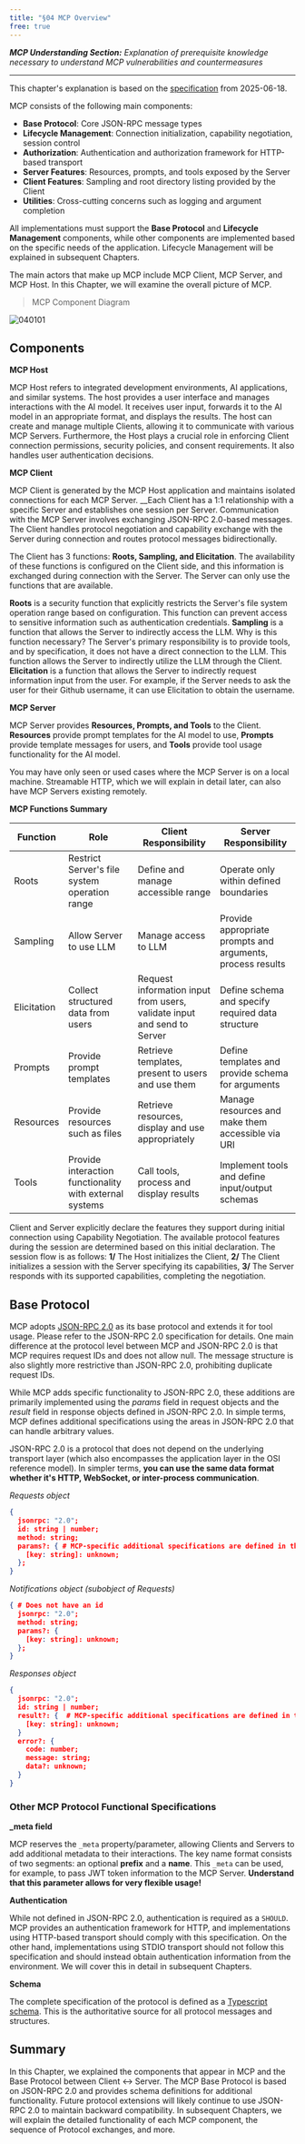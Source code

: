 ```yaml
---
title: "§04 MCP Overview"
free: true
---
```


___MCP Understanding Section:___  _Explanation of prerequisite knowledge necessary to understand MCP vulnerabilities and countermeasures_

---

This chapter's explanation is based on the [specification](https://modelcontextprotocol.io/specification/2025-06-18) from 2025-06-18.

MCP consists of the following main components:

- **Base Protocol**: Core JSON-RPC message types
- **Lifecycle Management**: Connection initialization, capability negotiation, session control
- **Authorization**: Authentication and authorization framework for HTTP-based transport
- **Server Features**: Resources, prompts, and tools exposed by the Server
- **Client Features**: Sampling and root directory listing provided by the Client
- **Utilities**: Cross-cutting concerns such as logging and argument completion

All implementations must support the **Base Protocol** and **Lifecycle Management** components, while other components are implemented based on the specific needs of the application. Lifecycle Management will be explained in subsequent Chapters.

The main actors that make up MCP include MCP Client, MCP Server, and MCP Host. In this Chapter, we will examine the overall picture of MCP.

> MCP Component Diagram

![040101](/images/books/security-of-the-mcp/fig_c04_s01_01.png)

## Components

**MCP Host**

MCP Host refers to integrated development environments, AI applications, and similar systems. The host provides a user interface and manages interactions with the AI model. It receives user input, forwards it to the AI model in an appropriate format, and displays the results. The host can create and manage multiple Clients, allowing it to communicate with various MCP Servers. Furthermore, the Host plays a crucial role in enforcing Client connection permissions, security policies, and consent requirements. It also handles user authentication decisions.

**MCP Client**

MCP Client is generated by the MCP Host application and maintains isolated connections for each MCP Server. __Each Client has a 1:1 relationship with a specific Server and establishes one session per Server. Communication with the MCP Server involves exchanging JSON-RPC 2.0-based messages. The Client handles protocol negotiation and capability exchange with the Server during connection and routes protocol messages bidirectionally.

The Client has 3 functions: **Roots, Sampling, and Elicitation**. The availability of these functions is configured on the Client side, and this information is exchanged during connection with the Server. The Server can only use the functions that are available.

**Roots** is a security function that explicitly restricts the Server's file system operation range based on configuration. This function can prevent access to sensitive information such as authentication credentials. **Sampling** is a function that allows the Server to indirectly access the LLM. Why is this function necessary? The Server's primary responsibility is to provide tools, and by specification, it does not have a direct connection to the LLM. This function allows the Server to indirectly utilize the LLM through the Client. **Elicitation** is a function that allows the Server to indirectly request information input from the user. For example, if the Server needs to ask the user for their Github username, it can use Elicitation to obtain the username.

**MCP Server**

MCP Server provides **Resources, Prompts, and Tools** to the Client. **Resources** provide prompt templates for the AI model to use, **Prompts** provide template messages for users, and **Tools** provide tool usage functionality for the AI model.

You may have only seen or used cases where the MCP Server is on a local machine. Streamable HTTP, which we will explain in detail later, can also have MCP Servers existing remotely.

**MCP Functions Summary**

| Function | Role | Client Responsibility | Server Responsibility |
|------|------|------------|------------|
| Roots | Restrict Server's file system operation range | Define and manage accessible range | Operate only within defined boundaries |
| Sampling | Allow Server to use LLM | Manage access to LLM | Provide appropriate prompts and arguments, process results |
| Elicitation | Collect structured data from users | Request information input from users, validate input and send to Server | Define schema and specify required data structure |
| Prompts | Provide prompt templates | Retrieve templates, present to users and use them | Define templates and provide schema for arguments |
| Resources | Provide resources such as files | Retrieve resources, display and use appropriately | Manage resources and make them accessible via URI |
| Tools | Provide interaction functionality with external systems | Call tools, process and display results | Implement tools and define input/output schemas |

Client and Server explicitly declare the features they support during initial connection using Capability Negotiation. The available protocol features during the session are determined based on this initial declaration. The session flow is as follows: **1/** The Host initializes the Client, **2/** The Client initializes a session with the Server specifying its capabilities, **3/** The Server responds with its supported capabilities, completing the negotiation.

## Base Protocol

MCP adopts [JSON-RPC 2.0](https://www.jsonrpc.org/specification) as its base protocol and extends it for tool usage. Please refer to the JSON-RPC 2.0 specification for details. One main difference at the protocol level between MCP and JSON-RPC 2.0 is that MCP requires request IDs and does not allow null. The message structure is also slightly more restrictive than JSON-RPC 2.0, prohibiting duplicate request IDs.

While MCP adds specific functionality to JSON-RPC 2.0, these additions are primarily implemented using the _params_ field in request objects and the _result_ field in response objects defined in JSON-RPC 2.0. In simple terms, MCP defines additional specifications using the areas in JSON-RPC 2.0 that can handle arbitrary values.

JSON-RPC 2.0 is a protocol that does not depend on the underlying transport layer (which also encompasses the application layer in the OSI reference model). In simpler terms, **you can use the same data format whether it's HTTP, WebSocket, or inter-process communication**.

_Requests object_ 

```json
{
  jsonrpc: "2.0";
  id: string | number;
  method: string;
  params?: { # MCP-specific additional specifications are defined in this params area
    [key: string]: unknown;
  };
}
```

_Notifications object (subobject of Requests)_

```json
{ # Does not have an id
  jsonrpc: "2.0";
  method: string;
  params?: {
    [key: string]: unknown;
  };
}
```

_Responses object_

```json
{
  jsonrpc: "2.0";
  id: string | number;
  result?: {  # MCP-specific additional specifications are defined in this result area
    [key: string]: unknown;
  }
  error?: {
    code: number;
    message: string;
    data?: unknown;
  }
}
```

### Other MCP Protocol Functional Specifications

**_meta field**

MCP reserves the `_meta` property/parameter, allowing Clients and Servers to add additional metadata to their interactions. The key name format consists of two segments: an optional **prefix** and a **name**. This `_meta` can be used, for example, to pass JWT token information to the MCP Server. **Understand that this parameter allows for very flexible usage!**

**Authentication**

While not defined in JSON-RPC 2.0, authentication is required as a `SHOULD`. MCP provides an authentication framework for HTTP, and implementations using HTTP-based transport should comply with this specification. On the other hand, implementations using STDIO transport should not follow this specification and should instead obtain authentication information from the environment. We will cover this in detail in subsequent Chapters.

**Schema**

The complete specification of the protocol is defined as a [Typescript schema](https://github.com/modelcontextprotocol/specification/blob/main/schema/2025-06-18/schema.ts). This is the authoritative source for all protocol messages and structures.

## Summary

In this Chapter, we explained the components that appear in MCP and the Base Protocol between Client ↔ Server. The MCP Base Protocol is based on JSON-RPC 2.0 and provides schema definitions for additional functionality. Future protocol extensions will likely continue to use JSON-RPC 2.0 to maintain backward compatibility. In subsequent Chapters, we will explain the detailed functionality of each MCP component, the sequence of Protocol exchanges, and more.
